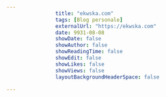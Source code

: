 ---
                title: "ekwska.com"
                tags: [Blog personale]
                externalUrl: "https://ekwska.com"
                date: 9931-08-08
                showDate: false
                showAuthor: false
                showReadingTime: false
                showEdit: false
                showLikes: false
                showViews: false
                layoutBackgroundHeaderSpace: false
                ---


